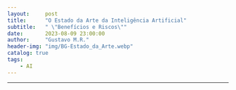 ```yaml
---
layout:     post
title:      "O Estado da Arte da Inteligência Artificial"
subtitle:   " \"Benefícios e Riscos\""
date:       2023-08-09 23:00:00
author:     "Gustavo M.R."
header-img: "img/BG-Estado_da_Arte.webp"
catalog: true
tags:
    - AI
---
```




---